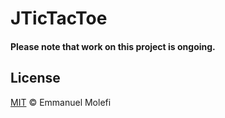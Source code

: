 # JTicTacToe

#### Please note that work on this project is ongoing.

## License

[MIT](LICENSE) © Emmanuel Molefi
